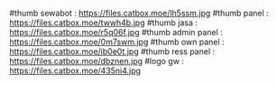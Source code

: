 #thumb sewabot : https://files.catbox.moe/lh5ssm.jpg
#thumb panel : https://files.catbox.moe/twwh4b.jpg
#thumb jasa : https://files.catbox.moe/r5q06f.jpg
#thumb admin panel : https://files.catbox.moe/0m7swm.jpg
#thumb own panel : https://files.catbox.moe/ib0e0t.jpg
#thumb ress panel : https://files.catbox.moe/dbznen.jpg
#logo gw : https://files.catbox.moe/435ni4.jpg